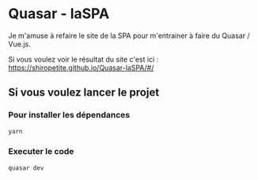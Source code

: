# Quasar - laSPA

Je m'amuse à refaire le site de la SPA pour m'entrainer à faire du Quasar / Vue.js.

Si vous voulez voir le résultat du site c'est ici : https://shiropetite.github.io/Quasar-laSPA/#/

## Si vous voulez lancer le projet

### Pour installer les dépendances
```bash
yarn
```

### Executer le code
```bash
quasar dev
```

